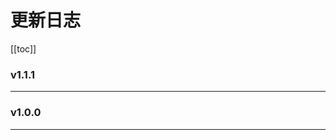 <!--
 /**
 * @description 更新日志
 * @author grantguo
 * @date 2024-03-05 09:16:37
 */  
-->

# 更新日志

[[toc]]

### v1.1.1

---
  ### v1.0.0

---


